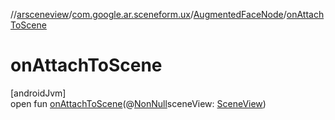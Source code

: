 //[arsceneview](../../../index.md)/[com.google.ar.sceneform.ux](../index.md)/[AugmentedFaceNode](index.md)/[onAttachToScene](on-attach-to-scene.md)

# onAttachToScene

[androidJvm]\
open fun [onAttachToScene](on-attach-to-scene.md)(@[NonNull](https://developer.android.com/reference/kotlin/androidx/annotation/NonNull.html)sceneView: [SceneView](../../../../sceneview/sceneview/io.github.sceneview/-scene-view/index.md))
